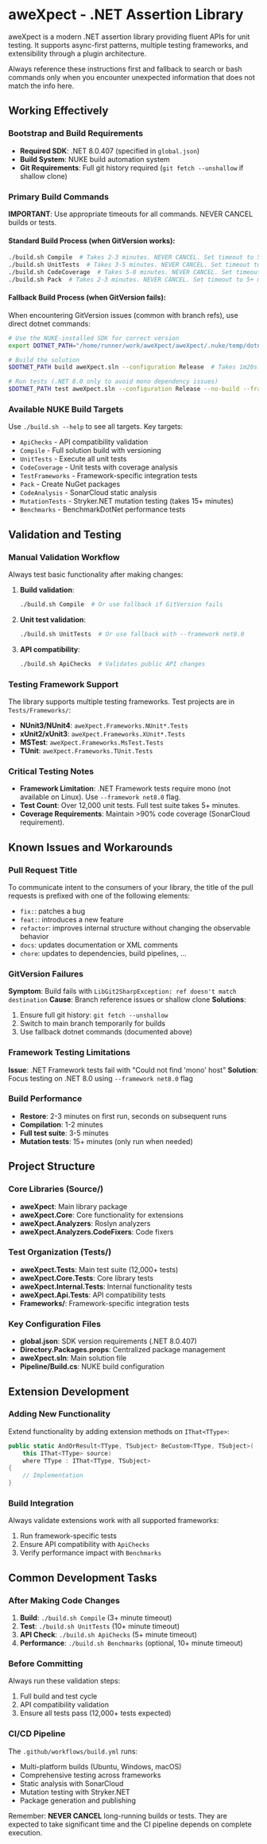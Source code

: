 # aweXpect - .NET Assertion Library

aweXpect is a modern .NET assertion library providing fluent APIs for unit testing. It supports async-first patterns, multiple testing frameworks, and extensibility through a plugin architecture.

Always reference these instructions first and fallback to search or bash commands only when you encounter unexpected information that does not match the info here.

## Working Effectively

### Bootstrap and Build Requirements
- **Required SDK**: .NET 8.0.407 (specified in `global.json`)
- **Build System**: NUKE build automation system
- **Git Requirements**: Full git history required (`git fetch --unshallow` if shallow clone)

### Primary Build Commands
**IMPORTANT**: Use appropriate timeouts for all commands. NEVER CANCEL builds or tests.

#### Standard Build Process (when GitVersion works):
```bash
./build.sh Compile  # Takes 2-3 minutes. NEVER CANCEL. Set timeout to 5+ minutes.
./build.sh UnitTests  # Takes 3-5 minutes. NEVER CANCEL. Set timeout to 10+ minutes.
./build.sh CodeCoverage  # Takes 5-8 minutes. NEVER CANCEL. Set timeout to 15+ minutes.
./build.sh Pack  # Takes 2-3 minutes. NEVER CANCEL. Set timeout to 5+ minutes.
```

#### Fallback Build Process (when GitVersion fails):
When encountering GitVersion issues (common with branch refs), use direct dotnet commands:
```bash
# Use the NUKE-installed SDK for correct version
export DOTNET_PATH="/home/runner/work/aweXpect/aweXpect/.nuke/temp/dotnet-unix/dotnet"

# Build the solution
$DOTNET_PATH build aweXpect.sln --configuration Release  # Takes 1m20s. NEVER CANCEL. Set timeout to 3+ minutes.

# Run tests (.NET 8.0 only to avoid mono dependency issues)
$DOTNET_PATH test aweXpect.sln --configuration Release --no-build --framework net8.0  # Takes 30s. NEVER CANCEL. Set timeout to 2+ minutes.
```

### Available NUKE Build Targets
Use `./build.sh --help` to see all targets. Key targets:
- `ApiChecks` - API compatibility validation
- `Compile` - Full solution build with versioning
- `UnitTests` - Execute all unit tests
- `CodeCoverage` - Unit tests with coverage analysis
- `TestFrameworks` - Framework-specific integration tests
- `Pack` - Create NuGet packages
- `CodeAnalysis` - SonarCloud static analysis
- `MutationTests` - Stryker.NET mutation testing (takes 15+ minutes)
- `Benchmarks` - BenchmarkDotNet performance tests

## Validation and Testing

### Manual Validation Workflow
Always test basic functionality after making changes:

1. **Build validation**:
   ```bash
   ./build.sh Compile  # Or use fallback if GitVersion fails
   ```

2. **Unit test validation**:
   ```bash
   ./build.sh UnitTests  # Or use fallback with --framework net8.0
   ```

3. **API compatibility**:
   ```bash
   ./build.sh ApiChecks  # Validates public API changes
   ```

### Testing Framework Support
The library supports multiple testing frameworks. Test projects are in `Tests/Frameworks/`:
- **NUnit3/NUnit4**: `aweXpect.Frameworks.NUnit*.Tests`
- **xUnit2/xUnit3**: `aweXpect.Frameworks.XUnit*.Tests`
- **MSTest**: `aweXpect.Frameworks.MsTest.Tests`
- **TUnit**: `aweXpect.Frameworks.TUnit.Tests`

### Critical Testing Notes
- **Framework Limitation**: .NET Framework tests require mono (not available on Linux). Use `--framework net8.0` flag.
- **Test Count**: Over 12,000 unit tests. Full test suite takes 5+ minutes.
- **Coverage Requirements**: Maintain >90% code coverage (SonarCloud requirement).

## Known Issues and Workarounds

### Pull Request Title
To communicate intent to the consumers of your library, the title of the pull requests is prefixed with one of the following elements:
- `fix:`: patches a bug
- `feat:`: introduces a new feature
- `refactor`: improves internal structure without changing the observable behavior
- `docs`: updates documentation or XML comments
- `chore`: updates to dependencies, build pipelines, ...

### GitVersion Failures
**Symptom**: Build fails with `LibGit2SharpException: ref doesn't match destination`
**Cause**: Branch reference issues or shallow clone
**Solutions**:
1. Ensure full git history: `git fetch --unshallow`
2. Switch to main branch temporarily for builds
3. Use fallback dotnet commands (documented above)

### Framework Testing Limitations
**Issue**: .NET Framework tests fail with "Could not find 'mono' host"
**Solution**: Focus testing on .NET 8.0 using `--framework net8.0` flag

### Build Performance
- **Restore**: 2-3 minutes on first run, seconds on subsequent runs
- **Compilation**: 1-2 minutes
- **Full test suite**: 3-5 minutes
- **Mutation tests**: 15+ minutes (only run when needed)

## Project Structure

### Core Libraries (Source/)
- **aweXpect**: Main library package
- **aweXpect.Core**: Core functionality for extensions
- **aweXpect.Analyzers**: Roslyn analyzers
- **aweXpect.Analyzers.CodeFixers**: Code fixers

### Test Organization (Tests/)
- **aweXpect.Tests**: Main test suite (12,000+ tests)
- **aweXpect.Core.Tests**: Core library tests
- **aweXpect.Internal.Tests**: Internal functionality tests
- **aweXpect.Api.Tests**: API compatibility tests
- **Frameworks/**: Framework-specific integration tests

### Key Configuration Files
- **global.json**: SDK version requirements (.NET 8.0.407)
- **Directory.Packages.props**: Centralized package management
- **aweXpect.sln**: Main solution file
- **Pipeline/Build.cs**: NUKE build configuration

## Extension Development

### Adding New Functionality
Extend functionality by adding extension methods on `IThat<TType>`:
```csharp
public static AndOrResult<TType, TSubject> BeCustom<TType, TSubject>(
    this IThat<TType> source) 
    where TType : IThat<TType, TSubject>
{
    // Implementation
}
```

### Build Integration
Always validate extensions work with all supported frameworks:
1. Run framework-specific tests
2. Ensure API compatibility with `ApiChecks`
3. Verify performance impact with `Benchmarks`

## Common Development Tasks

### After Making Code Changes
1. **Build**: `./build.sh Compile` (3+ minute timeout)
2. **Test**: `./build.sh UnitTests` (10+ minute timeout)
3. **API Check**: `./build.sh ApiChecks` (5+ minute timeout)
4. **Performance**: `./build.sh Benchmarks` (optional, 10+ minute timeout)

### Before Committing
Always run these validation steps:
1. Full build and test cycle
2. API compatibility validation
3. Ensure all tests pass (12,000+ tests expected)

### CI/CD Pipeline
The `.github/workflows/build.yml` runs:
- Multi-platform builds (Ubuntu, Windows, macOS)
- Comprehensive testing across frameworks
- Static analysis with SonarCloud
- Mutation testing with Stryker.NET
- Package generation and publishing

Remember: **NEVER CANCEL** long-running builds or tests. They are expected to take significant time and the CI pipeline depends on complete execution.
